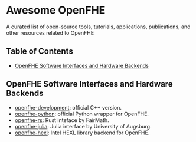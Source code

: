 # Awesome OpenFHE

A curated list of open-source tools, tutorials, applications, publications, and other resources related to OpenFHE

## Table of Contents

* [OpenFHE Software Interfaces and Hardware Backends](#openfhe-software-interfaces-and-hardware-backends)

## OpenFHE Software Interfaces and Hardware Backends

* [openfhe-development](https://github.com/openfheorg/openfhe-development): official C++ version.
* [openfhe-python](https://github.com/openfheorg/openfhe-python): official Python wrapper for OpenFHE.
* [openfhe-rs](https://github.com/fairmath/openfhe-rs): Rust inteface by FairMath.
* [openfhe-julia](https://github.com/hpsc-lab/openfhe-julia): Julia interface by University of Augsburg.
* [openfhe-hexl](https://github.com/openfheorg/openfhe-hexl): Intel HEXL library backend for OpenFHE.

